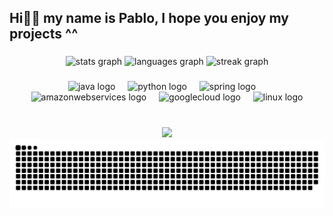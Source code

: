 <h2 align="left">Hi👋🏼 my name is Pablo, I hope you enjoy my projects ^^</h2>

###

<div align="center">
  <img src="https://github-readme-stats.vercel.app/api?username=PabloCuestaMorer&hide_title=false&hide_rank=true&show_icons=true&include_all_commits=true&count_private=true&disable_animations=false&theme=radical&locale=en&hide_border=true" height="150" alt="stats graph"  />
  <img src="https://github-readme-stats.vercel.app/api/top-langs?username=PabloCuestaMorer&locale=en&hide_title=false&layout=compact&card_width=240&langs_count=6&theme=radical&hide_border=true" height="150" alt="languages graph"  />
  <img src="https://streak-stats.demolab.com?user=PabloCuestaMorer&locale=en&mode=daily&theme=radical&hide_border=true&border_radius=5" height="150" alt="streak graph"  />
  
</div>

###

###

<div align="center">
  <img src="https://cdn.jsdelivr.net/gh/devicons/devicon/icons/java/java-original.svg" height="30" alt="java logo"  />
  <img width="12" />
  <img src="https://cdn.jsdelivr.net/gh/devicons/devicon/icons/python/python-original.svg" height="30" alt="python logo"  />
  <img width="12" />
  <img src="https://cdn.jsdelivr.net/gh/devicons/devicon/icons/spring/spring-original.svg" height="30" alt="spring logo"  />
  <img width="12" />
  <img src="https://skillicons.dev/icons?i=aws" height="30" alt="amazonwebservices logo"  />
  <img width="12" />
  <img src="https://skillicons.dev/icons?i=gcp" height="30" alt="googlecloud logo"  />
  <img width="12" />
  <img src="https://skillicons.dev/icons?i=linux" height="30" alt="linux logo"  />
</div>

###

<br clear="both">
<div align="center">
  <img src="https://profile-counter.glitch.me/PabloCuestaMorer/count.svg?"/>
  <img src="https://raw.githubusercontent.com/PabloCuestaMorer/PabloCuestaMorer/output/snake.svg" alt="Snake animation" />
</div>


###
